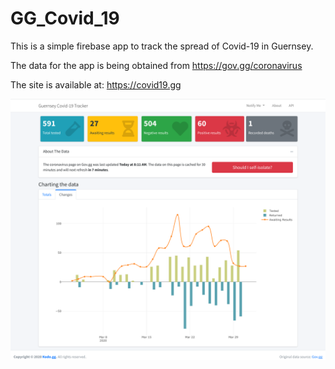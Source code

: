 # GG_Covid_19

This is a simple firebase app to track the spread of Covid-19 in Guernsey.

The data for the app is being obtained from https://gov.gg/coronavirus

The site is available at: https://covid19.gg

![acreenshot](imgs/screenshot.png)
